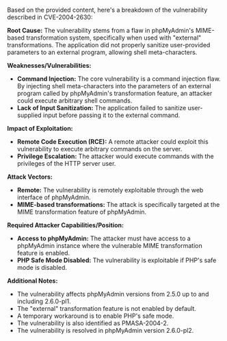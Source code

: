 Based on the provided content, here's a breakdown of the vulnerability described in CVE-2004-2630:

**Root Cause:**
The vulnerability stems from a flaw in phpMyAdmin's MIME-based transformation system, specifically when used with "external" transformations. The application did not properly sanitize user-provided parameters to an external program, allowing shell meta-characters.

**Weaknesses/Vulnerabilities:**
- **Command Injection:** The core vulnerability is a command injection flaw. By injecting shell meta-characters into the parameters of an external program called by phpMyAdmin's transformation feature, an attacker could execute arbitrary shell commands.
- **Lack of Input Sanitization:** The application failed to sanitize user-supplied input before passing it to the external command.

**Impact of Exploitation:**
- **Remote Code Execution (RCE):** A remote attacker could exploit this vulnerability to execute arbitrary commands on the server.
- **Privilege Escalation:** The attacker would execute commands with the privileges of the HTTP server user.

**Attack Vectors:**
- **Remote:** The vulnerability is remotely exploitable through the web interface of phpMyAdmin.
- **MIME-based transformations:** The attack is specifically targeted at the MIME transformation feature of phpMyAdmin.

**Required Attacker Capabilities/Position:**
- **Access to phpMyAdmin:** The attacker must have access to a phpMyAdmin instance where the vulnerable MIME transformation feature is enabled.
- **PHP Safe Mode Disabled:** The vulnerability is exploitable if PHP's safe mode is disabled.

**Additional Notes:**
- The vulnerability affects phpMyAdmin versions from 2.5.0 up to and including 2.6.0-pl1.
- The "external" transformation feature is not enabled by default.
- A temporary workaround is to enable PHP's safe mode.
- The vulnerability is also identified as PMASA-2004-2.
- The vulnerability is resolved in phpMyAdmin version 2.6.0-pl2.